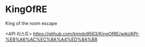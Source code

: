 # KingOfRE
King of the room escape

<API 리스트>
https://github.com/kimdo9563/KingOfRE/wiki/API-%EB%A6%AC%EC%8A%A4%ED%8A%B8
